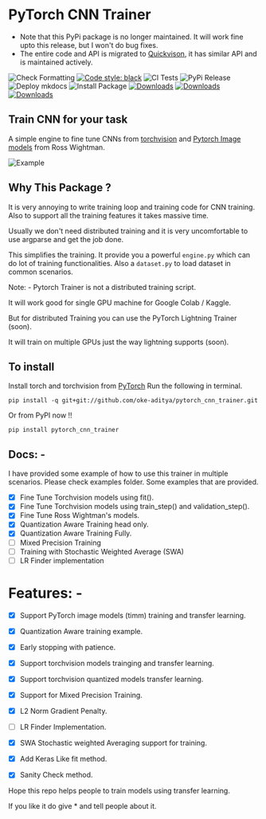 # PyTorch CNN Trainer

- Note that this PyPi package is no longer maintained. It will work fine upto this release, but I won't do bug fixes.
- The entire code and API is migrated to [Quickvison](https://github.com/Quick-AI/quickvision), it has similar API and is maintained actively.

![Check Formatting](https://github.com/oke-aditya/pytorch_cnn_trainer/workflows/Check%20Formatting/badge.svg)
[![Code style: black](https://img.shields.io/badge/code%20style-black-000000.svg)](https://github.com/psf/black)
![CI Tests](https://github.com/oke-aditya/pytorch_cnn_trainer/workflows/CI%20Tests/badge.svg)
![PyPi Release](https://github.com/oke-aditya/pytorch_cnn_trainer/workflows/PyPi%20Release/badge.svg)
![Deploy mkdocs](https://github.com/oke-aditya/pytorch_cnn_trainer/workflows/Deploy%20mkdocs/badge.svg)
![Install Package](https://github.com/oke-aditya/pytorch_cnn_trainer/workflows/Install%20Package/badge.svg)
[![Downloads](https://pepy.tech/badge/pytorch-cnn-trainer)](https://pepy.tech/project/pytorch-cnn-trainer)
[![Downloads](https://pepy.tech/badge/pytorch-cnn-trainer/month)](https://pepy.tech/project/pytorch-cnn-trainer/month)
[![Downloads](https://pepy.tech/badge/pytorch-cnn-trainer/week)](https://pepy.tech/project/pytorch-cnn-trainer/week)

## Train CNN for your task

A simple engine to fine tune CNNs from [torchvision](https://github.com/pytorch/vision) and [Pytorch Image models](https://github.com/rwightman/pytorch-image-models) from Ross Wightman.

![Example](images/example.png)

## Why This Package ?

It is very annoying to write training loop and training code for CNN training. Also to support all the training features it takes massive time.

Usually we don't need distributed training and it is very uncomfortable to use argparse and get the job done.

This simplifies the training. It provide you a powerful `engine.py` which can do lot of training functionalities. 
Also a `dataset.py` to load dataset in common scenarios.

Note: - 
Pytorch Trainer is not a distributed training script.

It will work good for single GPU machine for Google Colab / Kaggle.

But for distributed Training you can use the PyTorch Lightning Trainer (soon). 

It will train on multiple GPUs just the way lightning supports (soon).

## To install 

Install torch and torchvision from [PyTorch](https://pytorch.org/)
Run the following in terminal.

```
pip install -q git+git://github.com/oke-aditya/pytorch_cnn_trainer.git
```
Or from PyPI now !!

```
pip install pytorch_cnn_trainer
```

## Docs: -
I have provided some example of how to use this trainer in multiple scenarios. Please check examples folder.
Some examples that are provided.
- [x] Fine Tune Torchvision models using fit().
- [x] Fine Tune Torchvision models using train_step() and validation_step().
- [x] Fine Tune Ross Wightman's models.
- [x] Quantization Aware Training head only.
- [x] Quantization Aware Training Fully.
- [ ] Mixed Precision Training
- [ ] Training with Stochastic Weighted Average (SWA)
- [ ] LR Finder implementation

# Features: -

- [x] Support PyTorch image models (timm) training and transfer learning.
- [x] Quantization Aware training example.
- [x] Early stopping with patience.
- [x] Support torchvision models trainging and transfer learning.
- [x] Support torchvision quantized models transfer learning.
- [x] Support for Mixed Precision Training.
- [x] L2 Norm Gradient Penalty.
- [ ] LR Finder Implementation.
- [x] SWA Stochastic weighted Averaging support for training.
- [x] Add Keras Like fit method.
- [x] Sanity Check method.


Hope this repo helps people to train models using transfer learning. 

If you like it do give * and tell people about it.
